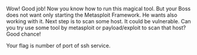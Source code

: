 Wow! Good job! Now you know how to run this magical tool. But your Boss does not want only starting the Metasploit Framework. He wants also working with it. Next step is to scan some host. It could be vulnerable. Can you try use some tool by metasploit or payload/exploit to scan that host? 
Good chance!

Your flag is number of port of ssh service.